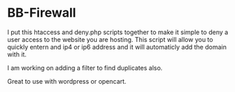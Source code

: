 # BB-Firewall

I put this htaccess and deny.php scripts together to make it simple to deny a user access to the website you are hosting. This script will allow you to quickly entern and ip4 or ip6 address and it will automaticly add the domain with it. 

I am working on adding a filter to find duplicates also. 

Great to use with wordpress or opencart. 
